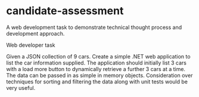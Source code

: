# candidate-assessment
A web development task to demonstrate technical thought process and development approach.

Web developer task

Given a JSON collection of 9 cars.
Create a simple .NET web application to list the car information supplied.
The application should initially list 3 cars with a load more button to dynamically retrieve a further 3 cars at a time.
The data can be passed in as simple in memory objects.
Consideration over techniques for sorting and filtering the data along with unit tests would be very useful.
